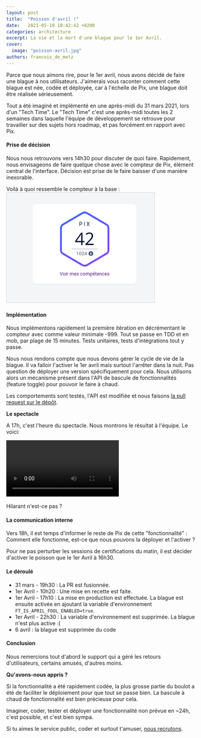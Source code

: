 ```yaml
---
layout: post
title:  "Poisson d'avril !"
date:   2021-05-10 10:42:42 +0200
categories: architecture
excerpt: La vie et la mort d'une blague pour le 1er Avril.
cover:
  image: "poisson-avril.jpg"
authors: francois_de_metz
---
```


Parce que nous aimons rire, pour le 1er avril, nous avons décidé de faire une blague à nos utilisateurs. J'aimerais vous raconter comment cette blague est née, codée et déployée, car à l'échelle de Pix, une blague doit être réalisée sérieusement.

Tout a été imaginé et implémenté en une après-midi du 31 mars 2021, lors d'un "Tech Time". Le "Tech Time" c'est une après-midi toutes les 2 semaines dans laquelle l'équipe de développement se retrouve pour travailler sur des sujets hors roadmap, et pas forcément en rapport avec Pix.

#### Prise de décision

Nous nous retrouvons vers 14h30 pour discuter de quoi faire. Rapidement, nous envisageons de faire quelque chose avec le compteur de Pix, élément central de l'interface. Décision est prise de le faire baisser d'une manière inexorable.

Voilà à quoi ressemble le compteur à la base :
![Le compteur de Pix](/assets/images/posts/poisson-avril/compteur-pix.png)

#### Implémentation

Nous implémentons rapidement la première itération en décrémentant le compteur avec comme valeur minimale -999. Tout se passe en TDD et en mob, par plage de 15 minutes. Tests unitaires, tests d'intégrations tout y passe.

Nous nous rendons compte que nous devons gérer le cycle de vie de la blague. Il va falloir l'activer le 1er avril mais surtout l'arrêter dans la nuit. Pas question de déployer une version spécifiquement pour cela. Nous utilisons alors un mécanisme présent dans l'API de bascule de fonctionnalités (feature toggle) pour pouvoir le faire à chaud.

Les comportements sont testés, l'API est modifiée et nous faisons [la pull request sur le dépôt](https://github.com/1024pix/pix/pull/2794).

**Le spectacle**

A 17h, c'est l'heure du spectacle. Nous montrons le résultat à l'équipe. Le voici:

<video src="/assets/images/posts/poisson-avril/spectacle.mp4" controls></video>

Hilarant n'est-ce pas ?

#### La communication interne

Vers 18h, il est temps d'informer le reste de Pix de cette "fonctionnalité" : Comment elle fonctionne, est-ce que nous pouvons la déployer et l'activer ?

Pour ne pas perturber les sessions de certifications du matin, il est décider d'activer le poisson que le 1er Avril à 16h30.

#### Le déroulé

- 31 mars - 19h30 : La PR est fusionnée.
- 1er Avril - 10h20 : Une mise en recette est faite.
- 1er Avril - 17h10 : La mise en production est effectuée. La blague est ensuite activée en ajoutant la variable d'environnement `FT_IS_APRIL_FOOL_ENABLED=true`.
- 1er Avril - 22h30 : La variable d'environnement est supprimée. La blague n'est plus active :(
- 6 avril : la blague est supprimée du code

#### Conclusion

Nous remercions tout d'abord le support qui a géré les retours d'utilisateurs, certains amusés, d'autres moins.

**Qu'avons-nous appris ?**

Si la fonctionnalité a été rapidement codée, la plus grosse partie du boulot a été de faciliter le déploiement pour que tout se passe bien. La bascule à chaud de fonctionnalité est bien précieuse pour cela.

Imaginer, coder, tester et déployer une fonctionnalité non prévue en ~24h, c'est possible, et c'est bien sympa.

Si tu aimes le service public, coder et surtout t'amuser, [nous recrutons](https://www.welcometothejungle.com/fr/companies/pix).
